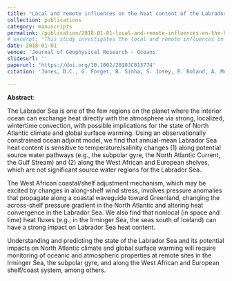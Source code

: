 ```yaml
---
title: "Local and remote influences on the heat content of the Labrador Sea: an adjoint sensitivity study"
collection: publications
category: manuscripts
permalink: /publication/2018-01-01-local-and-remote-influences-on-the-heat-content-of-the-labrador-sea
# excerpt: 'This study investigates the local and remote influences on the Labrador Sea heat content, with a focus on temperature/salinity changes and remote heat fluxes.'
date: 2018-01-01
venue: 'Journal of Geophysical Research - Oceans'
slidesurl: ''
paperurl: 'https://doi.org/10.1002/2018JC013774'
citation: 'Jones, D.C., G. Forget, B. Sinha, S. Josey, E. Boland, A. Meijers, and E. Shuckburgh (2018). "Local and remote influences on the heat content of the Labrador Sea: an adjoint sensitivity study," <i>Journal of Geophysical Research - Oceans</i>, 123. <a href="https://doi.org/10.1002/2018JC013774">https://doi.org/10.1002/2018JC013774</a>'

---
```

**Abstract**:

The Labrador Sea is one of the few regions on the planet where the interior ocean can exchange heat directly with the atmosphere via strong, localized, wintertime convection, with possible implications for the state of North Atlantic climate and global surface warming. Using an observationally constrained ocean adjoint model, we find that annual-mean Labrador Sea heat content is sensitive to temperature/salinity changes (1) along potential source water pathways (e.g., the subpolar gyre, the North Atlantic Current, the Gulf Stream) and (2) along the West African and European shelves, which are not significant source water regions for the Labrador Sea. 

The West African coastal/shelf adjustment mechanism, which may be excited by changes in along-shelf wind stress, involves pressure anomalies that propagate along a coastal waveguide toward Greenland, changing the across-shelf pressure gradient in the North Atlantic and altering heat convergence in the Labrador Sea. We also find that nonlocal (in space and time) heat fluxes (e.g., in the Irminger Sea, the seas south of Iceland) can have a strong impact on Labrador Sea heat content.

Understanding and predicting the state of the Labrador Sea and its potential impacts on North Atlantic climate and global surface warming will require monitoring of oceanic and atmospheric properties at remote sites in the Irminger Sea, the subpolar gyre, and along the West African and European shelf/coast system, among others.
